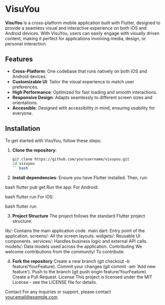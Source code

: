 # VisuYou

**VisuYou** is a cross-platform mobile application built with Flutter, designed to provide a seamless visual and interactive experience on both iOS and Android devices. With VisuYou, users can easily engage with visually driven content, making it perfect for applications involving media, design, or personal interaction.

## Features

- **Cross-Platform**: One codebase that runs natively on both iOS and Android devices.
- **Customizable UI**: Tailor the visual experience to match user preferences.
- **High Performance**: Optimized for fast loading and smooth interactions.
- **Responsive Design**: Adapts seamlessly to different screen sizes and orientations.
- **Accessible**: Designed with accessibility in mind, ensuring usability for everyone.

## Installation

To get started with VisuYou, follow these steps:

1. **Clone the repository**:
   ```bash
   git clone https://github.com/yourusername/visuyou.git
   cd visuyou
   ```bash

2. **Install dependencies**:
Ensure you have Flutter installed. Then, run:

bash
flutter pub get
Run the app:
For Android:

bash
flutter run
For iOS:

bash
flutter run

3. **Project Structure**
The project follows the standard Flutter project structure:

lib/: Contains the main application code.
main.dart: Entry point of the application.
screens/: All the screen layouts.
widgets/: Reusable UI components.
services/: Handles business logic and external API calls.
models/: Data models used across the application.
Contributing
We welcome contributions from the community! To contribute:

4. **Fork the repository**
Create a new branch (git checkout -b feature/YourFeature).
Commit your changes (git commit -am 'Add new feature').
Push to the branch (git push origin feature/YourFeature).
Create a Pull Request.
License
This project is licensed under the MIT License - see the LICENSE file for details.

Contact
For any inquiries or support, please contact your.email@example.com.
